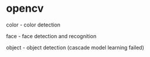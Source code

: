 # opencv

color - color detection

face - face detection and recognition

object - object detection (cascade model learning failed) 
